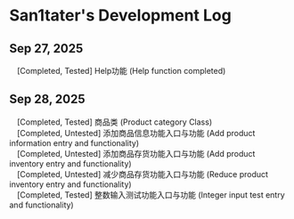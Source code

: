 # San1tater's Development Log

## Sep 27, 2025
&emsp;[Completed, Tested] Help功能 (Help function completed)  
  
## Sep 28, 2025
&emsp;[Completed, Tested] 商品类 (Product category Class)  
&emsp;[Completed, Untested] 添加商品信息功能入口与功能 (Add product information entry and functionality)  
&emsp;[Completed, Untested] 添加商品存货功能入口与功能 (Add product inventory entry and functionality)  
&emsp;[Completed, Untested] 减少商品存货功能入口与功能 (Reduce product inventory entry and functionality)  
&emsp;[Completed, Tested] 整数输入测试功能入口与功能 (Integer input test entry and functionality)  
